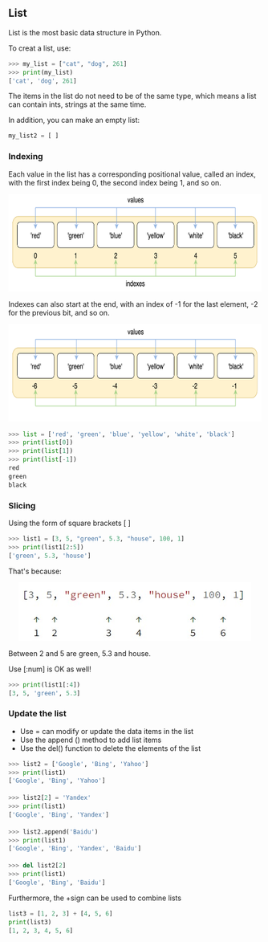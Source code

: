 ## List
List is the most basic data structure in Python.

To creat a list, use:
```Python
>>> my_list = ["cat", "dog", 261]
>>> print(my_list)
['cat', 'dog', 261]
```
The items in the list do not need to be of the same type, which means a list can contain ints, strings at the same time.

In addition, you can make an empty list:
```Python
my_list2 = [ ]
```

### Indexing
Each value in the list has a corresponding positional value, called an index, with the first index being 0, the second index being 1, and so on.

<div align=center><img src=https://github.com/Cafwell/Learning-Python/blob/main/imgs/positive-indexes.png height=194 width=704></div>

Indexes can also start at the end, with an index of -1 for the last element, -2 for the previous bit, and so on.

<div align=center><img src=https://github.com/Cafwell/Learning-Python/blob/main/imgs/negative-indexes.png height=194 width=704></div>

```Python
>>> list = ['red', 'green', 'blue', 'yellow', 'white', 'black']
>>> print(list[0])
>>> print(list[1])
>>> print(list[-1])
red
green
black
```

### Slicing
Using the form of square brackets [ ]
```Python
>>> list1 = [3, 5, "green", 5.3, "house", 100, 1]
>>> print(list1[2:5])
['green', 5.3, 'house']
```
That's because:

<div align=center><img src=https://github.com/Cafwell/Learning-Python/blob/main/imgs/slicing.jpg></div>

Between 2 and 5 are green, 5.3 and house.

Use [:num] is OK as well!
```Python
>>> print(list1[:4])
[3, 5, 'green', 5.3]
```

### Update the list
+ Use = can modify or update the data items in the list
+ Use the append () method to add list items
+ Use the del() function to delete the elements of the list

```Python
>>> list2 = ['Google', 'Bing', 'Yahoo']
>>> print(list1)
['Google', 'Bing', 'Yahoo']

>>> list2[2] = 'Yandex'
>>> print(list1)
['Google', 'Bing', 'Yandex']

>>> list2.append('Baidu')
>>> print(list1)
['Google', 'Bing', 'Yandex', 'Baidu']

>>> del list2[2]
>>> print(list1)
['Google', 'Bing', 'Baidu']
```

Furthermore, the +sign can be used to combine lists
```Python
list3 = [1, 2, 3] + [4, 5, 6]
print(list3)
[1, 2, 3, 4, 5, 6]
```
